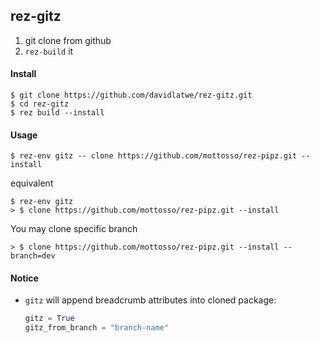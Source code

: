 
## rez-gitz

1. git clone from github
2. `rez-build` it


#### Install
```
$ git clone https://github.com/davidlatwe/rez-gitz.git
$ cd rez-gitz
$ rez build --install
```

#### Usage
```
$ rez-env gitz -- clone https://github.com/mottosso/rez-pipz.git --install
```
equivalent
```
$ rez-env gitz
> $ clone https://github.com/mottosso/rez-pipz.git --install
```
You may clone specific branch
```
> $ clone https://github.com/mottosso/rez-pipz.git --install --branch=dev
``` 

#### Notice

* `gitz` will append breadcrumb attributes into cloned package:
    ```python
    gitz = True
    gitz_from_branch = "branch-name"
    ```
